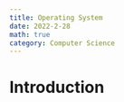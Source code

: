 ```yaml
---
title: Operating System
date: 2022-2-28
math: true
category: Computer Science
---
```

# Introduction